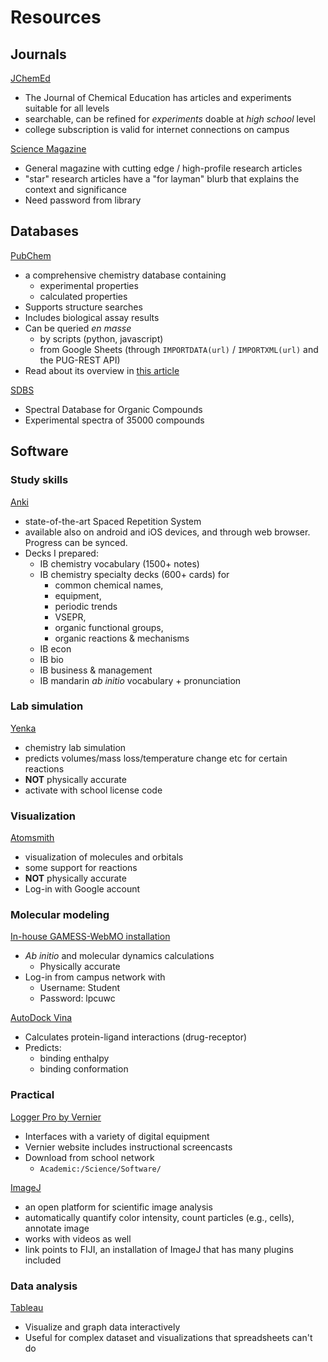 # Resources

## Journals

[JChemEd](https://pubs.acs.org/journal/jceda8)
* The Journal of Chemical Education has articles and experiments suitable for all levels
* searchable, can be refined for _experiments_ doable at _high school_ level
* college subscription is valid for internet connections on campus

[Science Magazine](http://science.sciencemag.org/)
* General magazine with cutting edge / high-profile research articles
* "star" research articles have a "for layman" blurb that explains the context and significance
* Need password from library

## Databases

[PubChem](https://pubchem.ncbi.nlm.nih.gov/)
* a comprehensive chemistry database containing
  * experimental properties
  * calculated properties
* Supports structure searches
* Includes biological assay results
* Can be queried *en masse*
  * by scripts (python, javascript)
  * from Google Sheets (through `IMPORTDATA(url)` / `IMPORTXML(url)` and the PUG-REST API)
* Read about its overview in [this article](https://www.ncbi.nlm.nih.gov/pmc/articles/PMC4702940/)

[SDBS](https://sdbs.db.aist.go.jp/sdbs/cgi-bin/cre_index.cgi)
* Spectral Database for Organic Compounds
* Experimental spectra of 35000 compounds

## Software

### Study skills

[Anki](https://apps.ankiweb.net/)

* state-of-the-art Spaced Repetition System
* available also on android and iOS devices, and through web browser.  Progress can be synced.
* Decks I prepared:
  * IB chemistry vocabulary (1500+ notes)
  * IB chemistry specialty decks (600+ cards) for 
    * common chemical names, 
    * equipment, 
    * periodic trends
    * VSEPR, 
    * organic functional groups, 
    * organic reactions & mechanisms
  * IB econ
  * IB bio
  * IB business & management
  * IB mandarin _ab initio_ vocabulary + pronunciation

### Lab simulation

[Yenka](http://www.yenka.com)

* chemistry lab simulation
* predicts volumes/mass loss/temperature change etc for certain reactions
* **NOT** physically accurate
* activate with school license code

### Visualization

[Atomsmith](http://atomsmith.co/)

* visualization of molecules and orbitals
* some support for reactions
* **NOT** physically accurate
* Log-in with Google account

### Molecular modeling

[In-house GAMESS-WebMO installation](http://172.17.0.100/~jkwchui/cgi-bin/webmo/login.cgi)
* _Ab initio_ and molecular dynamics calculations
  * Physically accurate
* Log-in from campus network with 
  * Username: Student
  * Password: lpcuwc

[AutoDock Vina](http://vina.scripps.edu/)
* Calculates protein-ligand interactions (drug-receptor)
* Predicts: 
  * binding enthalpy
  * binding conformation

### Practical

[Logger Pro by Vernier](https://www.vernier.com/products/software/lp/)
* Interfaces with a variety of digital equipment
* Vernier website includes instructional screencasts
* Download from school network
  * `Academic:/Science/Software/`

[ImageJ](https://fiji.sc/)
* an open platform for scientific image analysis
* automatically quantify color intensity, count particles (e.g., cells), annotate image
* works with videos as well
* link points to FIJI, an installation of ImageJ that has many plugins included

### Data analysis

[Tableau](https://www.tableau.com/)
* Visualize and graph data interactively
* Useful for complex dataset and visualizations that spreadsheets can't do